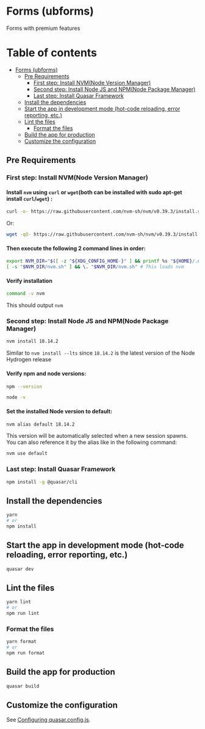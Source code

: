 # Forms (ubforms)

Forms with premium features

# Table of contents

- [Forms (ubforms)](#forms-ubforms)
  - [Pre Requirements](#pre-requirements)
    - [First step: Install NVM(Node Version Manager)](#first-step-install-nvmnode-version-manager)
    - [Second step: Install Node JS and NPM(Node Package Manager)](#second-step-install-node-js-and-npmnode-package-manager)
    - [Last step: Install Quasar Framework](#last-step-install-quasar-framework)
  - [Install the dependencies](#install-the-dependencies)
  - [Start the app in development mode (hot-code reloading, error reporting, etc.)](#start-the-app-in-development-mode-hot-code-reloading-error-reporting-etc)
  - [Lint the files](#lint-the-files)
    - [Format the files](#format-the-files)
  - [Build the app for production](#build-the-app-for-production)
  - [Customize the configuration](#customize-the-configuration)

## Pre Requirements

### First step: Install NVM(Node Version Manager)

#### Install `nvm` using `curl` or `wget`(both can be installed with sudo apt-get install `curl`/`wget`) :
```bash
curl -o- https://raw.githubusercontent.com/nvm-sh/nvm/v0.39.3/install.sh | bash
```
Or:
```bash
wget -qO- https://raw.githubusercontent.com/nvm-sh/nvm/v0.39.3/install.sh | bash
```

#### Then execute the following 2 command lines in order:
```bash
export NVM_DIR="$([ -z "${XDG_CONFIG_HOME-}" ] && printf %s "${HOME}/.nvm" || printf %s "${XDG_CONFIG_HOME}/nvm")"
[ -s "$NVM_DIR/nvm.sh" ] && \. "$NVM_DIR/nvm.sh" # This loads nvm
```

#### Verify installation
```bash
command -v nvm
```
This should output `nvm`

### Second step: Install Node JS and NPM(Node Package Manager)
```bash
nvm install 18.14.2
```
Similar to `nvm install --lts` since `18.14.2` is the latest version of the Node Hydrogen release

#### Verify npm and node versions:
```bash
npm --version
```
```bash
node -v
```

#### Set the installed Node version to default:
```bash
nvm alias default 18.14.2
```
This version will be automatically selected when a new session spawns. 
You can also reference it by the alias like in the following command:
```bash
nvm use default
```

### Last step: Install Quasar Framework
```bash
npm install -g @quasar/cli
```

## Install the dependencies
```bash
yarn
# or
npm install
```

## Start the app in development mode (hot-code reloading, error reporting, etc.)
```bash
quasar dev
```


## Lint the files
```bash
yarn lint
# or
npm run lint
```


### Format the files
```bash
yarn format
# or
npm run format
```



## Build the app for production
```bash
quasar build
```

## Customize the configuration
See [Configuring quasar.config.js](https://v2.quasar.dev/quasar-cli-webpack/quasar-config-js).
